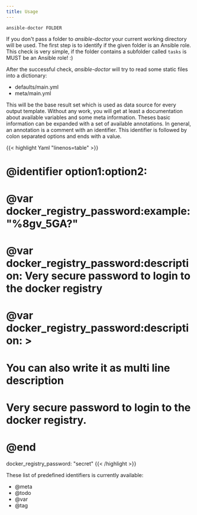 ```yaml
---
title: Usage
---
```


```Shell
ansible-doctor FOLDER
```

If you don't pass a folder to _ansible-doctor_ your current working directory will be used. The first step is to identify if the given folder is an Ansible role. This check is very simple, if the folder contains a subfolder called `tasks` is MUST be an Ansible role! :)

After the successful check, _ansible-doctor_ will try to read some static files into a dictionary:

- defaults/main.yml
- meta/main.yml

This will be the base result set which is used as data source for every output template. Without any work, you will get at least a documentation about available variables and some meta information. Theses basic information can be expanded with a set of available annotations. In general, an annotation is a comment with an identifier. This identifier is followed by colon separated options and ends with a value.

<!-- prettier-ignore-start -->
<!-- markdownlint-disable -->
{{< highlight Yaml "linenos=table" >}}
# @identifier option1:option2: <value>

# @var docker_registry_password:example: "%8gv_5GA?"
# @var docker_registry_password:description: Very secure password to login to the docker registry
# @var docker_registry_password:description: >
# You can also write it as multi line description
# Very secure password to login to the docker registry.
# @end
docker_registry_password: "secret"
{{< /highlight >}}
<!-- markdownlint-restore -->
<!-- prettier-ignore-end -->

These list of predefined identifiers is currently available:

- @meta
- @todo
- @var
- @tag
